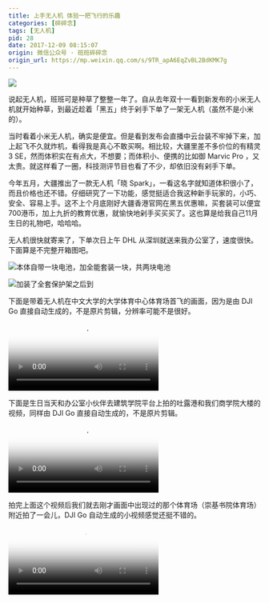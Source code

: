 ```yaml
---
title: 上手无人机 体验一把飞行的乐趣
categories: [碎碎念]
tags: [无人机]
pid: 28
date: 2017-12-09 08:15:07
origin: 微信公众号 · 班班碎碎念
origin_url: https://mp.weixin.qq.com/s/9TR_apA6EqZvBL2BdKMK7g
---
```


![](https://website-1256060851.cos.ap-hongkong.myqcloud.com/posts/28/SportsCenter.png!550x)

说起无人机，班班可是种草了整整一年了。自从去年双十一看到新发布的小米无人机就开始种草，到最近趁着「黑五」终于剁手下单了一架无人机（虽然不是小米的）。<!--more-->

当时看着小米无人机，确实是便宜。但是看到发布会直播中云台装不牢掉下来，加上起飞不久就炸机，看得我是真心不敢买啊。相比较，大疆里差不多价位的有精灵 3 SE，然而体积实在有点大，不想要；而体积小、便携的比如御 Marvic Pro ，又太贵。就这样看了一圈，科技测评节目也看了不少，却依旧没有剁手下单。

今年五月，大疆推出了一款无人机「晓 Spark」，一看这名字就知道体积很小了，而且价格也还不错。仔细研究了一下功能，感觉挺适合我这种新手玩家的，小巧、安全、容易上手。这不上个月底刚好大疆香港官网在黑五优惠嘛，买套装可以便宜700港币，加上九折的教育优惠，就愉快地剁手买买买了。这也算是给我自己11月生日的礼物吧，哈哈哈。

无人机很快就寄来了，下单次日上午 DHL 从深圳就送来我办公室了，速度很快。下面算是不完整开箱图吧。

![本体自带一块电池，加全能套装一块，共两块电池](https://website-1256060851.cos.ap-hongkong.myqcloud.com/posts/28/spark1.jpeg!450x)

![加装了全套保护架之后到](https://website-1256060851.cos.ap-hongkong.myqcloud.com/posts/28/spark2.jpeg!450x)

下面是带着无人机在中文大学的大学体育中心体育场首飞的画面，因为是由 DJI Go 直接自动生成的，不是原片剪辑，分辨率可能不是很好。
<video src="https://website-1256060851.cos.ap-hongkong.myqcloud.com/posts/28/SportsCenter.m4v" poster="https://website-1256060851.cos.ap-hongkong.myqcloud.com/posts/28/SportsCenter.png" type="video/m4v" controls="controls"></video>

下面是生日当天和办公室小伙伴去建筑学院平台上拍的吐露港和我们商学院大楼的视频，同样由 DJI Go 直接自动生成的，不是原片剪辑。
<video src="https://website-1256060851.cos.ap-hongkong.myqcloud.com/posts/28/bschool.m4v" poster="https://website-1256060851.cos.ap-hongkong.myqcloud.com/posts/28/bschool.png" type="video/m4v" controls="controls"></video>

拍完上面这个视频后我们就去刚才画面中出现过的那个体育场（崇基书院体育场）附近拍了一会儿，DJI Go 自动生成的小视频感觉还挺不错的。
<video src="https://website-1256060851.cos.ap-hongkong.myqcloud.com/posts/28/ChungChiCollege.m4v" poster="https://website-1256060851.cos.ap-hongkong.myqcloud.com/posts/28/ChungChiCollege.png" type="video/m4v" controls="controls"></video>